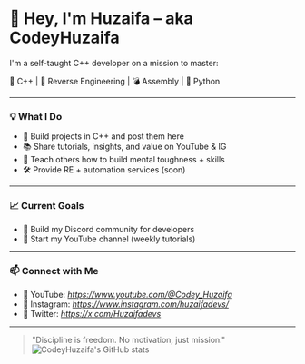 # 👋 Hey, I'm Huzaifa – aka CodeyHuzaifa

I'm a self-taught C++ developer on a mission to master:

🚀 C++ | 🔐 Reverse Engineering | 💣 Assembly | 🐍 Python

---

### 💡 What I Do

- 🔧 Build projects in C++ and post them here
- 📚 Share tutorials, insights, and value on YouTube & IG
- 🧠 Teach others how to build mental toughness + skills
- 🛠️ Provide RE + automation services (soon)

---

### 📈 Current Goals

- 🧱 Build my Discord community for developers
- 🎥 Start my YouTube channel (weekly tutorials)

---

### 📫 Connect with Me

- 🧠 YouTube: *https://www.youtube.com/@Codey_Huzaifa*
- 📸 Instagram: *https://www.instagram.com/huzaifadevs/*
- 🧵 Twitter: *https://x.com/Huzaifadevs*
---

> "Discipline is freedom. No motivation, just mission."
> ![CodeyHuzaifa's GitHub stats](https://github-readme-stats.vercel.app/api?username=CodeyHuzaifa&show_icons=true&theme=radical)
